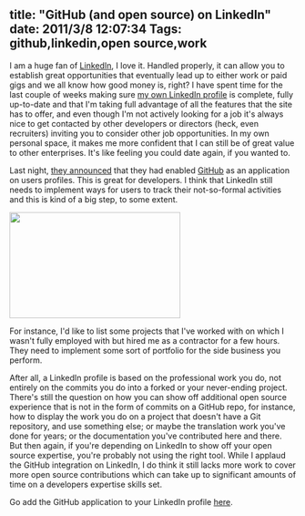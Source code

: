 title: "GitHub (and open source) on LinkedIn"
date: 2011/3/8 12:07:34
Tags: github,linkedin,open source,work
---
I am a huge fan of <a href="http://www.linkedin.com">LinkedIn</a>, I love it. Handled properly, it can allow you to establish great opportunities that eventually lead up to either work or paid gigs and we all know how good money is, right? I have spent time for the last couple of weeks making sure <a href="http://www.linkedin.com/in/damog">my own LinkedIn profile</a> is complete, fully up-to-date and that I'm taking full advantage of all the features that the site has to offer, and even though I'm not actively looking for a job it's always nice to get contacted by other developers or directors (heck, even recruiters) inviting you to consider other job opportunities. In my own personal space, it makes me more confident that I can still be of great value to other enterprises. It's like feeling you could date again, if you wanted to.

Last night, <a href="http://blog.linkedin.com/2011/03/08/github-linkedin/">they announced</a> that they had enabled <a href="http://www.github.com/">GitHub</a> as an application on users profiles. This is great for developers. I think that LinkedIn still needs to implement ways for users to track their not-so-formal activities and this is kind of a big step, to some extent.

<a href="http://damog.net/old/stereonaut/2011/03/Screen-shot-2011-03-08-at-12.04.44-PM.png"><img class="aligncenter size-medium wp-image-1242" title="Screen shot 2011-03-08 at 12.04.44 PM" src="http://damog.net/old/stereonaut/2011/03/Screen-shot-2011-03-08-at-12.04.44-PM-300x186.png" alt="" width="300" height="186" /></a>

For instance, I'd like to list some projects that I've worked with on which I wasn't fully employed with but hired me as a contractor for a few hours. They need to implement some sort of portfolio for the side business you perform.

After all, a LinkedIn profile is based on the professional work you do, not entirely on the commits you do into a forked or your never-ending project. There's still the question on how you can show off additional open source experience that is not in the form of commits on a GitHub repo, for instance, how to display the work you do on a project that doesn't have a Git repository, and use something else; or maybe the translation work you've done for years; or the documentation you've contributed here and there. But then again, if you're depending on LinkedIn to show off your open source expertise, you're probably not using the right tool. While I applaud the GitHub integration on LinkedIn, I do think it still lacks more work to cover more open source contributions which can take up to significant amounts of time on a developers expertise skills set.

Go add the GitHub application to your LinkedIn profile <a href="http://www.linkedin.com/opensocialInstallation/preview?_ch_panel_id=1&amp;_applicationId=122233">here</a>.